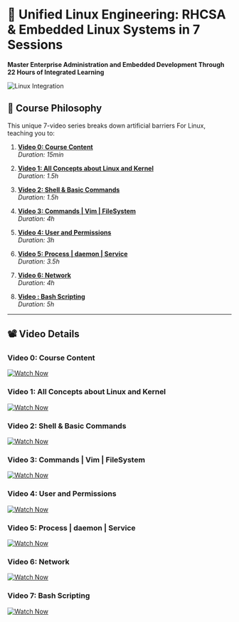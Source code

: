 # 🐧 Unified Linux Engineering: RHCSA & Embedded Linux Systems in 7 Sessions

**Master Enterprise Administration and Embedded Development Through 22 Hours of Integrated Learning**

![Linux Integration](https://via.placeholder.com/1200x400.png?text=Embedded+Linux)

## 🚀 Course Philosophy
This unique 7-video series breaks down artificial barriers For Linux, teaching you to:

1. [**Video 0: Course Content**](#video0)  
   *Duration: 15min*

1. [**Video 1: All Concepts about Linux and Kernel**](#video1)  
   *Duration: 1.5h*

2. [**Video 2: Shell & Basic Commands**](#video2)   
   *Duration: 1.5h*

3. [**Video 3: Commands | Vim | FileSystem**](#video3)   
   *Duration: 4h*

4. [**Video 4: User and Permissions**](#video4)  
   *Duration: 3h*

6. [**Video 5: Process | daemon | Service**](#video6)  
   *Duration: 3.5h*

7. [**Video 6: Network**](#video7)  
   *Duration: 4h*

7. [**Video : Bash Scripting**](#video7)  
   *Duration: 5h*

---

## 📽️ Video Details
### <a id="video0"></a>Video 0: Course Content
[![Watch Now](https://img.shields.io/badge/Watch-Video_0-blue)](YOUR_VIDEO_LINK_HERE)  

### <a id="video1"></a>Video 1: All Concepts about Linux and Kernel
[![Watch Now](https://img.shields.io/badge/Watch-Video_1-blue)](YOUR_VIDEO_LINK_HERE)  

### <a id="video2"></a>Video 2: Shell & Basic Commands
[![Watch Now](https://img.shields.io/badge/Watch-Video_2-blue)](YOUR_VIDEO_LINK_HERE)  

### <a id="video3"></a>Video 3: Commands | Vim | FileSystem
[![Watch Now](https://img.shields.io/badge/Watch-Video_3-blue)](YOUR_VIDEO_LINK_HERE)  

### <a id="video4"></a>Video 4: User and Permissions
[![Watch Now](https://img.shields.io/badge/Watch-Video_4-blue)](YOUR_VIDEO_LINK_HERE)  

### <a id="video5"></a>Video 5: Process | daemon | Service
[![Watch Now](https://img.shields.io/badge/Watch-Video_5-blue)](YOUR_VIDEO_LINK_HERE)  

### <a id="video6"></a>Video 6: Network
[![Watch Now](https://img.shields.io/badge/Watch-Video_6-blue)](YOUR_VIDEO_LINK_HERE)  

### <a id="video7"></a>Video 7: Bash Scripting
[![Watch Now](https://img.shields.io/badge/Watch-Video_7-blue)](YOUR_VIDEO_LINK_HERE)  


